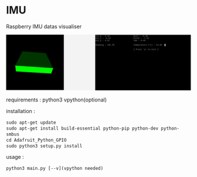 # IMU
Raspberry IMU datas visualiser

![](capture.bmp)

requirements :
python3
vpython(optional)

installation :
```
sudo apt-get update
sudo apt-get install build-essential python-pip python-dev python-smbus
cd Adafruit_Python_GPIO
sudo python3 setup.py install
```

usage : 
```
python3 main.py [--v](vpython needed)
```

